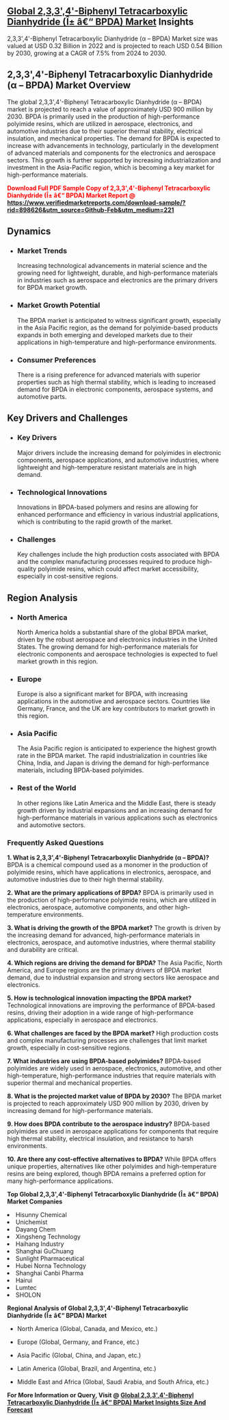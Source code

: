 <h2><a href="https://www.verifiedmarketreports.com/download-sample/?rid=898626&amp;utm_source=Github&amp;utm_medium=221" target="_blank">Global 2,3,3',4'-Biphenyl Tetracarboxylic Dianhydride (Î± â€“ BPDA) Market</a> Insights</h2><p>2,3,3',4'-Biphenyl Tetracarboxylic Dianhydride (α – BPDA) Market size was valued at USD 0.32 Billion in 2022 and is projected to reach USD 0.54 Billion by 2030, growing at a CAGR of 7.5% from 2024 to 2030.</p><p><h2>2,3,3',4'-Biphenyl Tetracarboxylic Dianhydride (α – BPDA) Market Overview</h2> <p>The global 2,3,3',4'-Biphenyl Tetracarboxylic Dianhydride (α – BPDA) market is projected to reach a value of approximately USD 900 million by 2030. BPDA is primarily used in the production of high-performance polyimide resins, which are utilized in aerospace, electronics, and automotive industries due to their superior thermal stability, electrical insulation, and mechanical properties. The demand for BPDA is expected to increase with advancements in technology, particularly in the development of advanced materials and components for the electronics and aerospace sectors. This growth is further supported by increasing industrialization and investment in the Asia-Pacific region, which is becoming a key market for high-performance materials.</p> <p><strong><p><span class=""><span style="color: #ff0000;"><strong>Download Full PDF Sample Copy of 2,3,3',4'-Biphenyl Tetracarboxylic Dianhydride (Î± â€“ BPDA) Market Report</strong> @ </span><a href="https://www.verifiedmarketreports.com/download-sample/?rid=898626&amp;utm_source=Github-Feb&amp;utm_medium=221" target="_blank">https://www.verifiedmarketreports.com/download-sample/?rid=898626&amp;utm_source=Github-Feb&amp;utm_medium=221</a></span></p></strong></p> <h2>Dynamics</h2> <ul> <li><h3>Market Trends</h3> Increasing technological advancements in material science and the growing need for lightweight, durable, and high-performance materials in industries such as aerospace and electronics are the primary drivers for BPDA market growth.</li> <li><h3>Market Growth Potential</h3> The BPDA market is anticipated to witness significant growth, especially in the Asia Pacific region, as the demand for polyimide-based products expands in both emerging and developed markets due to their applications in high-temperature and high-performance environments.</li> <li><h3>Consumer Preferences</h3> There is a rising preference for advanced materials with superior properties such as high thermal stability, which is leading to increased demand for BPDA in electronic components, aerospace systems, and automotive parts.</li> </ul> <h2>Key Drivers and Challenges</h2> <ul> <li><h3>Key Drivers</h3> Major drivers include the increasing demand for polyimides in electronic components, aerospace applications, and automotive industries, where lightweight and high-temperature resistant materials are in high demand.</li> <li><h3>Technological Innovations</h3> Innovations in BPDA-based polymers and resins are allowing for enhanced performance and efficiency in various industrial applications, which is contributing to the rapid growth of the market.</li> <li><h3>Challenges</h3> Key challenges include the high production costs associated with BPDA and the complex manufacturing processes required to produce high-quality polyimide resins, which could affect market accessibility, especially in cost-sensitive regions.</li> </ul> <h2>Region Analysis</h2> <ul> <li><h3>North America</h3> North America holds a substantial share of the global BPDA market, driven by the robust aerospace and electronics industries in the United States. The growing demand for high-performance materials for electronic components and aerospace technologies is expected to fuel market growth in this region.</li> <li><h3>Europe</h3> Europe is also a significant market for BPDA, with increasing applications in the automotive and aerospace sectors. Countries like Germany, France, and the UK are key contributors to market growth in this region.</li> <li><h3>Asia Pacific</h3> The Asia Pacific region is anticipated to experience the highest growth rate in the BPDA market. The rapid industrialization in countries like China, India, and Japan is driving the demand for high-performance materials, including BPDA-based polyimides.</li> <li><h3>Rest of the World</h3> In other regions like Latin America and the Middle East, there is steady growth driven by industrial expansions and an increasing demand for high-performance materials in various applications such as electronics and automotive sectors.</li> </ul> <h3>Frequently Asked Questions</h3> <p><strong>1. What is 2,3,3',4'-Biphenyl Tetracarboxylic Dianhydride (α – BPDA)?</strong> BPDA is a chemical compound used as a monomer in the production of polyimide resins, which have applications in electronics, aerospace, and automotive industries due to their high thermal stability.</p> <p><strong>2. What are the primary applications of BPDA?</strong> BPDA is primarily used in the production of high-performance polyimide resins, which are utilized in electronics, aerospace, automotive components, and other high-temperature environments.</p> <p><strong>3. What is driving the growth of the BPDA market?</strong> The growth is driven by the increasing demand for advanced, high-performance materials in electronics, aerospace, and automotive industries, where thermal stability and durability are critical.</p> <p><strong>4. Which regions are driving the demand for BPDA?</strong> The Asia Pacific, North America, and Europe regions are the primary drivers of BPDA market demand, due to industrial expansion and strong sectors like aerospace and electronics.</p> <p><strong>5. How is technological innovation impacting the BPDA market?</strong> Technological innovations are improving the performance of BPDA-based resins, driving their adoption in a wide range of high-performance applications, especially in aerospace and electronics.</p> <p><strong>6. What challenges are faced by the BPDA market?</strong> High production costs and complex manufacturing processes are challenges that limit market growth, especially in cost-sensitive regions.</p> <p><strong>7. What industries are using BPDA-based polyimides?</strong> BPDA-based polyimides are widely used in aerospace, electronics, automotive, and other high-temperature, high-performance industries that require materials with superior thermal and mechanical properties.</p> <p><strong>8. What is the projected market value of BPDA by 2030?</strong> The BPDA market is projected to reach approximately USD 900 million by 2030, driven by increasing demand for high-performance materials.</p> <p><strong>9. How does BPDA contribute to the aerospace industry?</strong> BPDA-based polyimides are used in aerospace applications for components that require high thermal stability, electrical insulation, and resistance to harsh environments.</p> <p><strong>10. Are there any cost-effective alternatives to BPDA?</strong> While BPDA offers unique properties, alternatives like other polyimides and high-temperature resins are being explored, though BPDA remains a preferred option for many high-performance applications.</p> </p><p><strong>Top Global 2,3,3',4'-Biphenyl Tetracarboxylic Dianhydride (Î± â€“ BPDA) Market Companies</strong></p><div data-test-id=""><p><li>Hisunny Chemical</li><li> Unichemist</li><li> Dayang Chem</li><li> Xingsheng Technology</li><li> Haihang Industry</li><li> Shanghai GuChuang</li><li> Sunlight Pharmaceutical</li><li> Hubei Norna Technology</li><li> Shanghai Canbi Pharma</li><li> Hairui</li><li> Lumtec</li><li> SHOLON</li></p><div><strong>Regional Analysis of&nbsp;Global 2,3,3',4'-Biphenyl Tetracarboxylic Dianhydride (Î± â€“ BPDA) Market</strong></div><ul><li dir="ltr"><p dir="ltr">North America&nbsp;(Global, Canada, and Mexico, etc.)</p></li><li dir="ltr"><p dir="ltr">Europe (Global, Germany, and France, etc.)</p></li><li dir="ltr"><p dir="ltr">Asia Pacific&nbsp;(Global, China, and Japan, etc.)</p></li><li dir="ltr"><p dir="ltr">Latin America&nbsp;(Global, Brazil, and Argentina, etc.)</p></li><li dir="ltr">Middle East and Africa&nbsp;(Global, Saudi Arabia, and South Africa, etc.)</li></ul><p><strong>For More Information or Query, Visit @&nbsp;</strong><strong><a href="https://www.verifiedmarketreports.com/product/2-3-3-4-biphenyl-tetracarboxylic-dianhydride-Î±-bpda-market/?utm_source=Github&amp;utm_medium=221" target="_blank">Global 2,3,3',4'-Biphenyl Tetracarboxylic Dianhydride (Î± â€“ BPDA) Market Insights Size And Forecast</a></strong></p></div>
